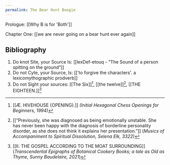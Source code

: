 ```yaml
---
permalink: The Bear Hunt Boogie
---
```

Prologue:
[[Why B is for 'Both']]

Chapter One:
[[we are never going on a bear hunt ever again]]


Bibliography
---

1. Do knot Site, your Source Is: [[lexDef-etouq - “The Sound of a person spitting on the ground”]]
2. Do not Cyte, your Source, Is: [['to forgive the characters'. a lexicomythographic prodverb]]
3. Do not Sight your sources: [[The Six]][^6], [[the twelve]][^12], [[THE EIGHTEEN.]][^18]



[^6]:[[Æ. HIVEHOUSE {OPENING}.]] *(Initial Hexagonal Chess Openings for Beginners, 1994)*
[^12]:[[“Previously, she was diagnosed as being emotionally unstable. She has never been happy with the diagnosis of borderline personality disorder, as she does not think it explains her presentation.”]] (*Musics of Accompaniment to Spiritual Dissolution, Selena Elk, 3322)*
[^18]: [[II. THE GOSPEL ACCORDING TO THE MOAT SURROUNDING]] (*Transcendental Epigraphs of Botanical Cookery Books; a tale as Old as Thyme, Sunny Baudelaire, 2021*)